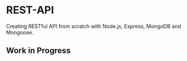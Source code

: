 # REST-API
Creating RESTful API from scratch with Node.js, Express, MongoDB and Mongoose.



## Work in Progress
